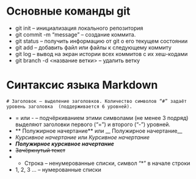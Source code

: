 # Основные команды git

* git init – инициализация локального репозитория
* git commit -m “message” – создание коммита.
* git status – получить информацию от git о его текущем состоянии
* git add – добавить файл или файлы к следующему коммиту
* git log – вывод на экран истории всех коммитов с их хеш-кодами
* git branch -d <название ветки> – удалить ветку
# Синтаксис языка Markdown
    # Заголовок – выделение заголовков. Количество символов “#” задаёт уровень заголовка  (поддерживается 6 уровней).
*	= или - – подчёркиванием этими символами (не менее 3 подряд) выделяют заголовки  первого (“=”) и второго (“-”) уровней.
*	** Полужирное начертание** или __ Полужирное начертание__
*	*Курсивное начертание* или _Курсивное начертание_
*	***Полужирное курсивное начертание***
*	~~Зачёркнутый текст~~
*	* Строка – ненумерованные списки, символ “*” в начале строки
*	1, 2, 3 … – нумерованные списки